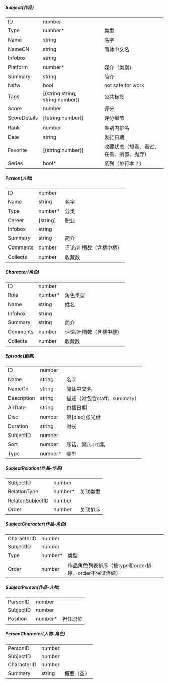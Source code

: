 ##### **Subject(作品)**

|              |                                  |                      |
|--------------|----------------------------------|----------------------|
| ID           | number                           |                      |
| Type         | number*                          | 类型                   |
| Name         | string                           | 名字                   |
| NameCN       | string                           | 简体中文名                |
| Infobox      | string                           |                      |
| Platform     | number*                          | 媒介（类别）               |
| Summary      | string                           | 简介                   |
| Nsfw         | bool                             | not safe for work    |
| Tags         | [{string:string, string:number}] | 公共标签                 |
| Score        | number                           | 评分                   |
| ScoreDetails | [{string:number}]                | 评分细节                 |
| Rank         | number                           | 类别内排名                |
| Date         | string                           | 发行日期                 |
| Favorite     | [{string:number}]                | 收藏状态（想看、看过、在看、搁置、抛弃） |
| Series       | bool*                            | 系列（单行本？）             |

##### **Person(人物)**

|          |          |              |
|----------|----------|--------------|
| ID       | number   |              |
| Name     | string   | 名字           |
| Type     | number*  | 分类           |
| Career   | [string] | 职业           |
| Infobox  | string   |              |
| Summary  | string   | 简介           |
| Comments | number   | 评论/吐槽数（含楼中楼） |
| Collects | number   | 收藏数          |

##### **Character(角色)**

|          |         |              |
|----------|---------|--------------|
| ID       | number  |              |
| Role     | number* | 角色类型         |
| Name     | string  | 姓名           |
| Infobox  | string  |              |
| Summary  | string  | 简介           |
| Comments | number  | 评论/吐槽数（含楼中楼） |
| Collects | number  | 收藏数          |

##### **Episode(剧集)**

|             |         |                      |
|-------------|---------|----------------------|
| ID          | number  |                      |
| Name        | string  | 名字                   |
| NameCn      | string  | 简体中文名                |
| Description | string  | 描述（常包含staff，summary） |
| AirDate     | string  | 首播日期                 |
| Disc        | number  | 第[disc]张光盘           |
| Duration    | string  | 时长                   |
| SubjectID   | number  |                      |
| Sort        | number  | 序话，第[sort]集          |
| Type        | number* | 类型                   |

##### **SubjectRelation(作品-作品)**

|                  |         |      |
|------------------|---------|------|
| SubjectID        | number  |      |
| RelationType     | number* | 关联类型 |
| RelatedSubjectID | number  |      |
| Order            | number  | 关联排序 |

##### **SubjectCharacter(作品-角色)**

|             |         |                                    |
|-------------|---------|------------------------------------|
| CharacterID | number  |                                    |
| SubjectID   | number  |                                    |
| Type        | number* | 类型                                 |
| Order       | number  | 作品角色列表排序（按type和order排序，order不保证连续） |

##### **SubjectPerson(作品-人物)**

|           |         |      |
|-----------|---------|------|
| PersonID  | number  |      |
| SubjectID | number  |      |
| Position  | number* | 担任职位 |

##### **PersonCharacter(人物-角色)**

|             |        |       |
|-------------|--------|-------|
| PersonID    | number |       |
| SubjectID   | number |       |
| CharacterID | number |       |
| Summary     | string | 概要（空） |